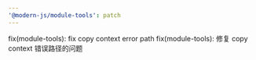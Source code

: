 ```yaml
---
'@modern-js/module-tools': patch
---
```


fix(module-tools): fix copy context error path
fix(module-tools): 修复 copy context 错误路径的问题

